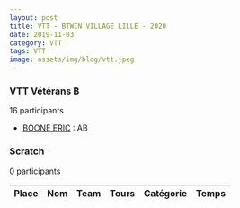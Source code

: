 ```yaml
---
layout: post
title: VTT - BTWIN VILLAGE LILLE - 2020
date: 2019-11-03
category: VTT
tags: VTT
image: assets/img/blog/vtt.jpeg
---
```


### VTT Vétérans B
16 participants
- [BOONE ERIC](https://teamspecializedlille.github.io/works/booneeric) : AB

### Scratch
0 participants

| Place | Nom | Team | Tours | Catégorie | Temps |
|---|---|---|---|---|---|
